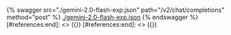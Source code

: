 [#references:start]: <> ({ "template": "openapi" })
[#references:start]: <> ({ "template": "openapi" })
{% swagger src="./gemini-2.0-flash-exp.json" path="/v2/chat/completions" method="post" %}
[./gemini-2.0-flash-exp.json](./gemini-2.0-flash-exp.json)
{% endswagger %}
[#references:end]: <> ({})
[#references:end]: <> ({})